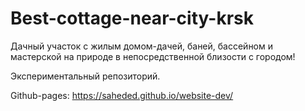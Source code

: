 # Best-cottage-near-city-krsk
Дачный участок с жилым домом-дачей, баней, бассейном и мастерской на природе в непосредственной близости с городом!

Экспериментальный репозиторий.

Github-pages: https://saheded.github.io/website-dev/
